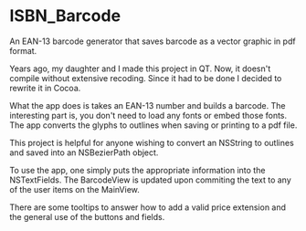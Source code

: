 # ISBN_Barcode
An EAN-13 barcode generator that saves barcode as a vector graphic in pdf format.

Years ago, my daughter and I made this project in QT. Now, it doesn't compile without extensive recoding. Since it had to be done I decided to rewrite it in Cocoa.

What the app does is takes an EAN-13 number and builds a barcode. The interesting part is, you don't need to load any fonts or embed those fonts. The app converts the glyphs to outlines when saving or printing to a pdf file.

This project is helpful for anyone wishing to convert an NSString to outlines and saved into an NSBezierPath object.

To use the app, one simply puts the appropriate information into the NSTextFields. The BarcodeView is updated upon commiting the text to any of the user items on the MainView.

There are some tooltips to answer how to add a valid price extension and the general use of the buttons and fields.

